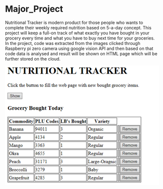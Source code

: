 # Major_Project
Nutritional Tracker is modern product for those people who wants to complete their weekly required nutrition based on 5-a-day concept. This project will keep a full-on track of what exactly you have bought in your grocery every time and what you have to buy next time for your groceries.  In the project, code was extracted from the images clicked through Raspberry pi zero camera using google vision API and then based on that code data is analysed and result will be shown on HTML page which will be further stored on the cloud.

![](images/Demo%20Page1.png)
